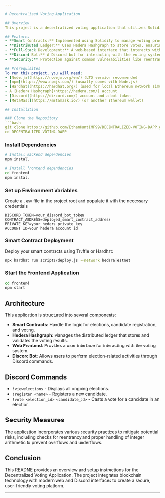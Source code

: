 ```yaml
---

# Decentralized Voting Application

## Overview
This project is a decentralized voting application that utilizes Solidity for smart contracts and Hedera Hashgraph for distributed consensus. The application features a full-stack web interface with Discord integration to facilitate user interaction. It's designed to ensure secure and transparent voting processes.

## Features
- **Smart Contracts:** Implemented using Solidity to manage voting processes including election creation, candidate registration, and vote casting.
- **Distributed Ledger:** Uses Hedera Hashgraph to store votes, ensuring integrity and transparency with a custom consensus mechanism.
- **Full-Stack Development:** A web-based interface that interacts with the smart contract through a web3 library like ethers.js.
- **Discord Bot:** A Discord bot for interacting with the voting system, allowing users to manage elections and vote directly through Discord commands.
- **Security:** Protection against common vulnerabilities like reentrancy attacks, and integer overflow/underflow.

## Prerequisites
To run this project, you will need:
- [Node.js](https://nodejs.org/en/) (LTS version recommended)
- [npm](https://www.npmjs.com/) (usually comes with Node.js)
- [Hardhat](https://hardhat.org/) (used for local Ethereum network simulation)
- A [Hedera Hashgraph](https://hedera.com/) account
- [Discord](https://discord.com/) account and a bot token
- [MetaMask](https://metamask.io/) (or another Ethereum wallet)

## Installation

### Clone the Repository
```bash
git clone https://github.com/EthanHuntIMF99/DECENTRALIZED-VOTING-DAPP.git
cd DECENTRALIZED-VOTING-DAPP
```

### Install Dependencies
```bash
# Install backend dependencies
npm install

# Install frontend dependencies
cd frontend
npm install
```

### Set up Environment Variables
Create a `.env` file in the project root and populate it with the necessary credentials:
```plaintext
DISCORD_TOKEN=your_discord_bot_token
CONTRACT_ADDRESS=deployed_smart_contract_address
PRIVATE_KEY=your_hedera_private_key
ACCOUNT_ID=your_hedera_account_id
```

### Smart Contract Deployment
Deploy your smart contracts using Truffle or Hardhat:
```bash
npx hardhat run scripts/deploy.js --network hederaTestnet
```

### Start the Frontend Application
```bash
cd frontend
npm start
```

## Architecture
This application is structured into several components:
- **Smart Contracts**: Handle the logic for elections, candidate registration, and voting.
- **Hedera Hashgraph**: Manages the distributed ledger that stores and validates the voting results.
- **Web Frontend**: Provides a user interface for interacting with the voting system.
- **Discord Bot**: Allows users to perform election-related activities through Discord commands.

## Discord Commands
- `!viewelections` - Displays all ongoing elections.
- `!register <name>` - Registers a new candidate.
- `!vote <election_id> <candidate_id>` - Casts a vote for a candidate in an election.

## Security Measures
The application incorporates various security practices to mitigate potential risks, including checks for reentrancy and proper handling of integer arithmetic to prevent overflows and underflows.

## Conclusion
This README provides an overview and setup instructions for the Decentralized Voting Application. The project integrates blockchain technology with modern web and Discord interfaces to create a secure, user-friendly voting platform.

---
```


